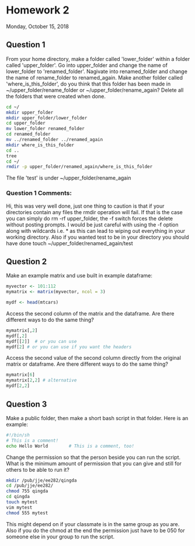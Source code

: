 Homework 2
=======
Monday, October 15, 2018

## Question 1

From your home directory, make a folder called 'lower_folder' within a folder called 'upper_folder'. Go into upper_folder and change the name of lower_folder to 'renamed_folder'. Nagivate into renamed_folder and change the name of rename_folder to renamed_again. Make another folder called 'where_is_this_folder', do you think that this folder has been made in ~/upper_folder/rename_folder or ~/upper_folder/rename_again? Delete all the folders that were created when done. 


```bash
cd ~/
mkdir upper_folder
mkdir upper_folder/lower_folder
cd upper_folder
mv lower_folder renamed_folder
cd renamed_folder
mv ../renamed_folder ../renamed_again
mkdir where_is_this_folder
cd ..
tree
cd ~/
rmdir -p upper_folder/renamed_again/where_is_this_folder
```

The file 'test' is under ~/upper_folder/rename_again

### Question 1 Comments:
Hi, this was very well done, just one thing to caution is that if your directories contain any files the rmdir operation will fail. If that is the case you can simply do rm -rf upper_folder, the -f switch forces the delete without posting prompts. I would be just careful with using the -f option along with wildcards i.e. * as this can lead to wiping out everything in your working directory. 
Also if you wanted test to be in your directory you should have done touch ~/upper_folder/renamed_again/test

## Question 2

Make an example matrix and use built in example dataframe:

```R
myvector <- 101:112
mymatrix <- matrix(myvector, ncol = 3)

mydf <- head(mtcars) 
```

Access the second column of the matrix and the dataframe. Are there different ways to do the same thing? 

```R
mymatrix[,2]
mydf[,2]
mydf[[2]]  # or you can use
mydf[2] # or you can use if you want the headers
```

Access the second value of the second column directly from the original matrix or dataframe.  Are there different ways to do the same thing? 

```R
mymatrix[6]
mymatrix[2,2] # alternative
mydf[2,2]
```

## Question 3


Make a public folder, then make a short bash script in that folder. Here is an example:

```bash
#!/bin/sh
# This is a comment!
echo Hello World        # This is a comment, too!
```

Change the permission so that the person beside you can run the script. What is the minimum amount of permission that you can give and still for others to be able to run it?

```bash
mkdir /pub/jje/ee282/qingda
cd /pub/jje/ee282/
chmod 755 qingda
cd qingda
touch mytest
vim mytest
chmod 555 mytest
```

This might depend on if your classmate is in the same group as you are. Also if you do the chmod at the end the permission just have to be 050 for someone else in your group to run the script. 
